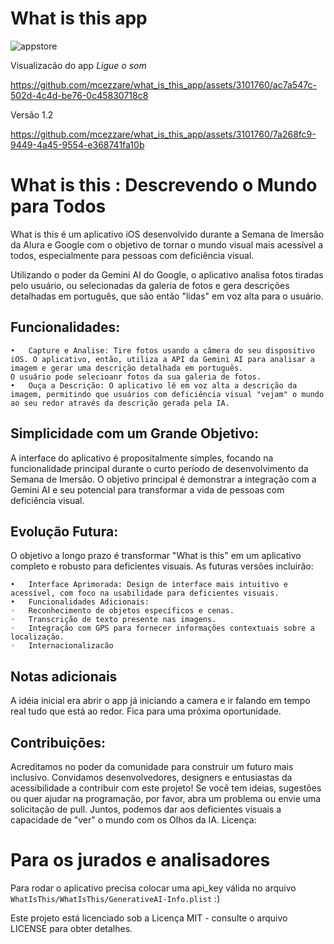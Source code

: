 # What is this app
![appstore](https://github.com/mcezzare/what_is_this_app/assets/3101760/4be54edc-1039-49ed-9af5-9f89f065c2df)

Visualizacão do app *Ligue o som*

https://github.com/mcezzare/what_is_this_app/assets/3101760/ac7a547c-502d-4c4d-be76-0c45830718c8


Versão 1.2

https://github.com/mcezzare/what_is_this_app/assets/3101760/7a268fc9-9449-4a45-9554-e368741fa10b



# What is this : Descrevendo o Mundo para Todos

What is this é um aplicativo iOS desenvolvido durante a Semana de Imersão da Alura e Google com o objetivo de tornar o mundo visual mais acessível a todos, especialmente para pessoas com deficiência visual.

Utilizando o poder da Gemini AI do Google, o aplicativo analisa fotos tiradas pelo usuário, ou selecionadas da galeria de fotos e gera descrições detalhadas em português, que são então "lidas" em voz alta para o usuário.

## Funcionalidades:
	•	Capture e Analise: Tire fotos usando a câmera do seu dispositivo iOS. O aplicativo, então, utiliza a API da Gemini AI para analisar a imagem e gerar uma descrição detalhada em português.
	O usuário pode selecioanr fotos da sua galeria de fotos.
	•	Ouça a Descrição: O aplicativo lê em voz alta a descrição da imagem, permitindo que usuários com deficiência visual "vejam" o mundo ao seu redor através da descrição gerada pela IA.
 
## Simplicidade com um Grande Objetivo:
A interface do aplicativo é propositalmente simples, focando na funcionalidade principal durante o curto período de desenvolvimento da Semana de Imersão. O objetivo principal é demonstrar a integração com a Gemini AI e seu potencial para transformar a vida de pessoas com deficiência visual.

## Evolução Futura:
O objetivo a longo prazo é transformar "What is this" em um aplicativo completo e robusto para deficientes visuais. As futuras versões incluirão:

	•	Interface Aprimorada: Design de interface mais intuitivo e acessível, com foco na usabilidade para deficientes visuais.
	•	Funcionalidades Adicionais:
	◦	Reconhecimento de objetos específicos e cenas.
	◦	Transcrição de texto presente nas imagens.
	◦	Integração com GPS para fornecer informações contextuais sobre a localização.
 	◦	Internacionalizacão

## Notas adicionais 
A idéia inicial era abrir o app já iniciando a camera e ir falando em tempo real tudo que está ao redor. Fica para uma próxima oportunidade. 

## Contribuições:
Acreditamos no poder da comunidade para construir um futuro mais inclusivo. Convidamos desenvolvedores, designers e entusiastas da acessibilidade a contribuir com este projeto! Se você tem ideias, sugestões ou quer ajudar na programação, por favor, abra um problema ou envie uma solicitação de pull.
Juntos, podemos dar aos deficientes visuais a capacidade de "ver" o mundo com os Olhos da IA.
Licença:

# Para os jurados e analisadores
Para rodar o aplicativo precisa colocar uma api_key válida no arquivo `WhatIsThis/WhatIsThis/GenerativeAI-Info.plist` :) 

Este projeto está licenciado sob a Licença MIT - consulte o arquivo LICENSE para obter detalhes.
